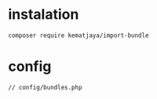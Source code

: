 # instalation
```
composer require kematjaya/import-bundle
```
# config
```
// config/bundles.php

```
